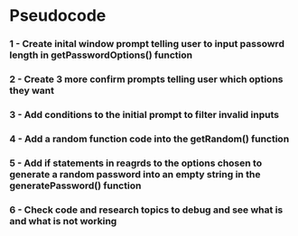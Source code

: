 # Pseudocode

### 1 - Create inital window prompt telling user to input passowrd length in getPasswordOptions() function

### 2 - Create 3 more confirm prompts telling user which options they want

### 3 - Add conditions to the initial prompt to filter invalid inputs

### 4 - Add a random function code into the getRandom() function

### 5 - Add if statements in reagrds to the options chosen to generate a random password into an empty string in the generatePassword() function

### 6 - Check code and research topics to debug and see what is and what is not working


